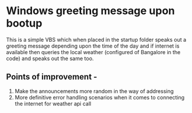 Windows greeting message upon bootup
======================================

This is a simple VBS which when placed in the startup folder speaks out a greeting message 
depending upon the time of the day and if internet is available then queries the local weather (configured of Bangalore in the code)
and speaks out the same too.

## Points of improvement - 
1. Make the announcements more random in the way of addressing
2. More definitive error handling scenarios when it comes to connecting the internet for weather api call
